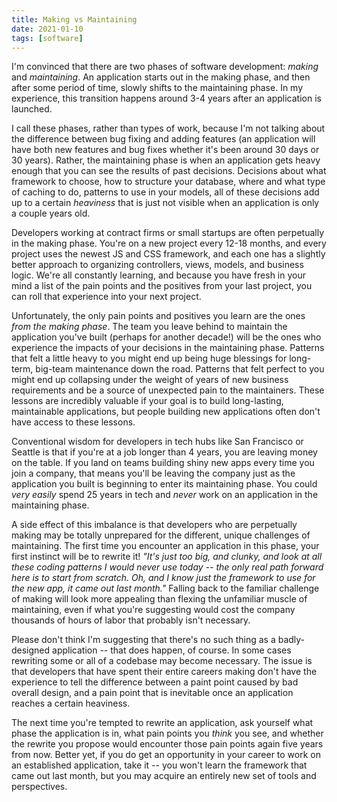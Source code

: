 ```yaml
---
title: Making vs Maintaining
date: 2021-01-10
tags: [software]
---
```


I'm convinced that there are two phases of software development: _making_ and _maintaining_. An application starts out in the making phase, and then after some period of time, slowly shifts to the maintaining phase. In my experience, this transition happens around 3-4 years after an application is launched.

I call these phases, rather than types of work, because I'm not talking about the difference between bug fixing and adding features (an application will have both new features and bug fixes whether it's been around 30 days or 30 years). Rather, the maintaining phase is when an application gets heavy enough that you can see the results of past decisions. Decisions about what framework to choose, how to structure your database, where and what type of caching to do, patterns to use in your models, all of these decisions add up to a certain _heaviness_ that is just not visible when an application is only a couple years old.

Developers working at contract firms or small startups are often perpetually in the making phase. You're on a new project every 12-18 months, and every project uses the newest JS and CSS framework, and each one has a slightly better approach to organizing controllers, views, models, and business logic. We're all constantly learning, and because you have fresh in your mind a list of the pain points and the positives from your last project, you can roll that experience into your next project.

Unfortunately, the only pain points and positives you learn are the ones _from the making phase_. The team you leave behind to maintain the application you've built (perhaps for another decade!) will be the ones who experience the impacts of your decisions in the maintaining phase. Patterns that felt a little heavy to you might end up being huge blessings for long-term, big-team maintenance down the road. Patterns that felt perfect to you might end up collapsing under the weight of years of new business requirements and be a source of unexpected pain to the maintainers. These lessons are incredibly valuable if your goal is to build long-lasting, maintainable applications, but people building new applications often don't have access to these lessons.

Conventional wisdom for developers in tech hubs like San Francisco or Seattle is that if you're at a job longer than 4 years, you are leaving money on the table. If you land on teams building shiny new apps every time you join a company, that means you'll be leaving the company just as the application you built is beginning to enter its maintaining phase. You could _very easily_ spend 25 years in tech and _never_ work on an application in the maintaining phase.

A side effect of this imbalance is that developers who are perpetually making may be totally unprepared for the different, unique challenges of maintaining. The first time you encounter an application in this phase, your first instinct will be to rewrite it! _"It's just too big, and clunky, and look at all these coding patterns I would never use today -- the only real path forward here is to start from scratch. Oh, and I know just the framework to use for the new app, it came out last month."_ Falling back to the familiar challenge of making will look more appealing than flexing the unfamiliar muscle of maintaining, even if what you're suggesting would cost the company thousands of hours of labor that probably isn't necessary.

Please don't think I'm suggesting that there's no such thing as a badly-designed application -- that does happen, of course. In some cases rewriting some or all of a codebase may become necessary. The issue is that developers that have spent their entire careers making don't have the experience to tell the difference between a paint point caused by bad overall design, and a pain point that is inevitable once an application reaches a certain heaviness.

The next time you're tempted to rewrite an application, ask yourself what phase the application is in, what pain points you _think_ you see, and whether the rewrite you propose would encounter those pain points again five years from now. Better yet, if you do get an opportunity in your career to work on an established application, take it -- you won't learn the framework that came out last month, but you may acquire an entirely new set of tools and perspectives.
